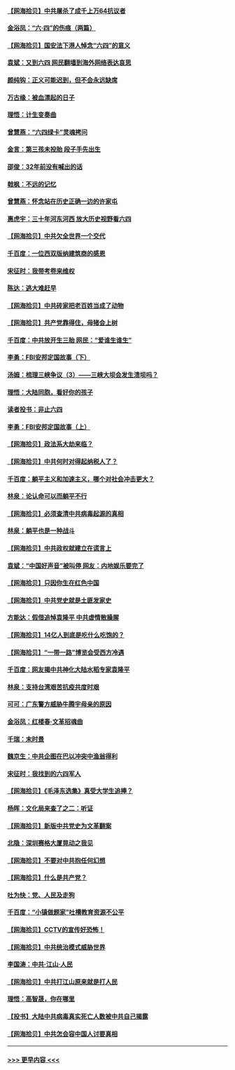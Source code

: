 #### [【网海拾贝】中共屠杀了成千上万64抗议者](../pages/nsc993/n13002713.md?t=06080852) 
#### [金浴凤：“六·四”的伤痕（两篇）](../pages/nsc993/n13001719.md?t=06080852) 
#### [【网海拾贝】国安法下港人悼念“六四”的意义](../pages/nsc993/n13001039.md?t=06080852) 
#### [袁斌：又到六四 网民翻墙到海外网络表达哀思](../pages/nsc993/n13000995.md?t=06080852) 
#### [颜纯钩：正义可能迟到，但不会永远缺席](../pages/nsc993/n13000920.md?t=06080852) 
#### [万古缘：被血漂起的日子](../pages/nsc993/n13000914.md?t=06080852) 
#### [理悟：计生变奏曲](../pages/nsc993/n13000414.md?t=06080852) 
#### [曾慧燕：“六四绿卡”灵魂拷问](../pages/nsc993/n13000277.md?t=06080852) 
#### [金言：第三孩未投胎 段子手先出生](../pages/nsc993/n13000215.md?t=06080852) 
#### [邵俊：32年前没有喊出的话](../pages/nsc993/n13000181.md?t=06080852) 
#### [戟枫：不远的记忆](../pages/nsc993/n13000121.md?t=06080852) 
#### [曾慧燕：怀念站在历史正确一边的许家屯](../pages/nsc993/n13000073.md?t=06080852) 
#### [惠虎宇：三十年河东河西 放大历史视野看六四](../pages/nsc993/n13000018.md?t=06080852) 
#### [【网海拾贝】中共欠全世界一个交代](../pages/nsc993/n12998706.md?t=06080852) 
#### [千百度：一位西双版纳建筑商的感恩](../pages/nsc993/n12998487.md?t=06080852) 
#### [宋征时：我带考卷来维权](../pages/nsc993/n12994088.md?t=06080852) 
#### [陈达：逃大难赶早](../pages/nsc993/n12993569.md?t=06080852) 
#### [【网海拾贝】中共砖家把老百姓当成了动物](../pages/nsc993/n12993483.md?t=06080852) 
#### [【网海拾贝】共产党靠得住，母猪会上树](../pages/nsc993/n12990730.md?t=06080852) 
#### [千百度：中共放开生三胎 网民：“爱谁生谁生”](../pages/nsc993/n12990644.md?t=06080852) 
#### [李勇：FBI安邦定国故事（下）](../pages/nsc993/n12987854.md?t=06080852) 
#### [汤姆：梳理三峡争议（3）——三峡大坝会发生溃坝吗？](../pages/nsc993/n12989806.md?t=06080852) 
#### [理悟：大陆同胞，看好你的孩子](../pages/nsc993/n12989778.md?t=06080852) 
#### [读者投书：非止六四](../pages/nsc993/n12989673.md?t=06080852) 
#### [李勇：FBI安邦定国故事（上）](../pages/nsc993/n12987749.md?t=06080852) 
#### [【网海拾贝】政法系大劫来临？](../pages/nsc993/n12987596.md?t=06080852) 
#### [【网海拾贝】中共何时对得起纳税人了？](../pages/nsc993/n12985578.md?t=06080852) 
#### [千百度：躺平主义和加速主义，哪个对社会冲击更大？](../pages/nsc993/n12985512.md?t=06080852) 
#### [林泉：论认命可以而躺平不行](../pages/nsc993/n12985505.md?t=06080852) 
#### [【网海拾贝】必须查清中共病毒起源的真相](../pages/nsc993/n12984276.md?t=06080852) 
#### [林泉：躺平也是一种战斗](../pages/nsc993/n12984194.md?t=06080852) 
#### [【网海拾贝】中共政权就建立在谎言上](../pages/nsc993/n12981880.md?t=06080852) 
#### [袁斌：“中国好声音”被叫停 网友：内地娱乐要完了](../pages/nsc993/n12981826.md?t=06080852) 
#### [【网海拾贝】只因你生在红色中国](../pages/nsc993/n12979096.md?t=06080852) 
#### [【网海拾贝】中共党史就是土匪发家史](../pages/nsc993/n12976478.md?t=06080852) 
#### [方能达：假借追悼袁隆平 中共虚情散臊腥](../pages/nsc993/n12976396.md?t=06080852) 
#### [【网海拾贝】14亿人到底是吃什么吃饱的？](../pages/nsc993/n12974125.md?t=06080852) 
#### [【网海拾贝】“一带一路”博览会受西方冷遇](../pages/nsc993/n12971787.md?t=06080852) 
#### [千百度：网友揭中共神化大陆水稻专家袁隆平](../pages/nsc993/n12971733.md?t=06080852) 
#### [林泉：支持台湾艰苦抗疫共度时艰](../pages/nsc993/n12971350.md?t=06080852) 
#### [可可：广东警方威胁牛腾宇母亲的原因](../pages/nsc993/n12971100.md?t=06080852) 
#### [金浴凤：红楼春·文革招魂曲](../pages/nsc993/n12970354.md?t=06080852) 
#### [千瑞：末时景](../pages/nsc993/n12970337.md?t=06080852) 
#### [魏京生：中共企图在巴以冲突中渔翁得利](../pages/nsc993/n12970286.md?t=06080852) 
#### [宋征时：我找到的六四军人](../pages/nsc993/n12970213.md?t=06080852) 
#### [【网海拾贝】《毛泽东选集》真受大学生追捧？](../pages/nsc993/n12968779.md?t=06080852) 
#### [杨晖：文化局来查了之二：听证](../pages/nsc993/n12966528.md?t=06080852) 
#### [【网海拾贝】新版中共党史为文革翻案](../pages/nsc993/n12967526.md?t=06080852) 
#### [北隐：深圳赛格大厦晃动之我见](../pages/nsc993/n12967393.md?t=06080852) 
#### [【网海拾贝】不要对中共抱任何幻想](../pages/nsc993/n12965222.md?t=06080852) 
#### [【网海拾贝】什么是共产党？](../pages/nsc993/n12962781.md?t=06080852) 
#### [吐为快：党、人民及走狗](../pages/nsc993/n12962747.md?t=06080852) 
#### [千百度：“小镇做题家”吐槽教育资源不公平](../pages/nsc993/n12962705.md?t=06080852) 
#### [【网海拾贝】CCTV的宣传好恐怖！](../pages/nsc993/n12959984.md?t=06080852) 
#### [【网海拾贝】中共统治模式威胁世界](../pages/nsc993/n12957622.md?t=06080852) 
#### [李国涛：中共‧江山‧人民](../pages/nsc993/n12957502.md?t=06080852) 
#### [【网海拾贝】中共打江山原来就是打人民](../pages/nsc993/n12954345.md?t=06080852) 
#### [理悟：高智晟，你在哪里](../pages/nsc993/n12953115.md?t=06080852) 
#### [【投书】大陆中共病毒真实死亡人数被中共自己揭露](../pages/nsc993/n12953050.md?t=06080852) 
#### [【网海拾贝】中共怎会容中国人讨要真相](../pages/nsc993/n12952161.md?t=06080852) 

----
#### [ >>> 更早内容 <<< ](../indexes/nsc993-earlier.md)
